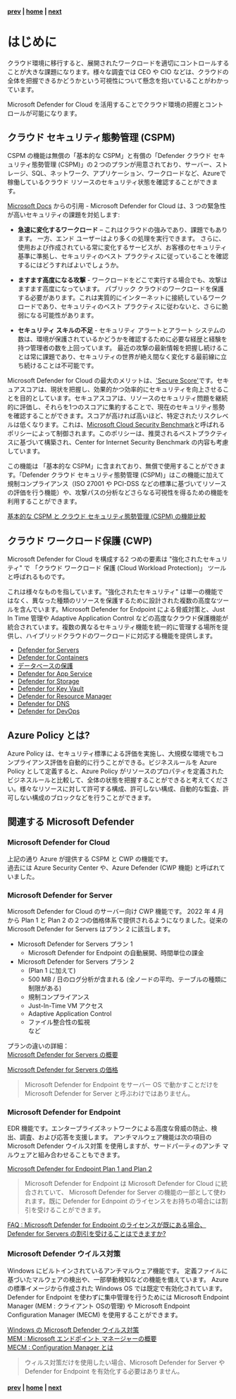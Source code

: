 #### [prev](./welcome.md) | [home](./welcome.md)  | [next](./findings.md)

# はじめに

クラウド環境に移行すると、展開されたワークロードを適切にコントロールすることが大きな課題になります。様々な調査では CEO や CIO などは、クラウドの全体を把握できるかどうかという可視性について懸念を抱いていることがわかっています。

Microsoft Defender for Cloud を活用することでクラウド環境の把握とコントロールが可能になります。

## クラウド セキュリティ態勢管理 (CSPM)

CSPM の機能は無償の「基本的な CSPM」と有償の「Defender クラウド セキュリティ態勢管理 (CSPM)」の２つのプランが用意されており、サーバー、ストレージ、SQL、ネットワーク、アプリケーション、ワークロードなど、Azureで稼働しているクラウド リソースのセキュリティ状態を確認することができます。

[Microsoft Docs](https://docs.microsoft.com/ja-jp/azure/security-center/security-center-introduction) からの引用 - Microsoft Defender for Cloud は、3 つの緊急性が高いセキュリティの課題を対処します:

* **急速に変化するワークロード** – これはクラウドの強みであり、課題でもあります。 一方、エンド ユーザーはより多くの処理を実行できます。 さらに、使用および作成されている常に変化するサービスが、お客様のセキュリティ基準に準拠し、セキュリティのベスト プラクティスに従っていることを確認するにはどうすればよいでしょうか。

* **ますます高度になる攻撃** - ワークロードをどこで実行する場合でも、攻撃はますます高度になっています。 パブリック クラウドのワークロードを保護する必要があります。これは実質的にインターネットに接続しているワークロードであり、セキュリティのベスト プラクティスに従わないと、さらに脆弱になる可能性があります。

* **セキュリティ スキルの不足** - セキュリティ アラートとアラート システムの数は、環境が保護されているかどうかを確認するために必要な経歴と経験を持つ管理者の数を上回っています。 最近の攻撃の最新情報を把握し続けることは常に課題であり、セキュリティの世界が絶え間なく変化する最前線に立ち続けることは不可能です。

Microsoft Defender for Cloud の最大のメリットは、['Secure Score'](https://docs.microsoft.com/en-us/azure/security-center/secure-score-security-controls#security-controls-and-their-recommendations)です。セキュアスコアは、現状を把握し、効果的かつ効率的にセキュリティを向上させることを目的としています。セキュアスコアは、リソースのセキュリティ問題を継続的に評価し、それらを1つのスコアに集約することで、現在のセキュリティ態勢を確認することができます。スコアが高ければ高いほど、特定されたリスクレベルは低くなります。これは、[Microsoft Cloud Security Benchmark](https://docs.microsoft.com/en-us/security/benchmark/azure/baselines/security-center-security-baseline?toc=/azure/security-center/TOC.json)と呼ばれるポリシーによって制御されます。このポリシーは、推奨されるベストプラクティスに基づいて構築され、Center for Internet Security Benchmark の内容も考慮しています。

この機能は 「基本的な CSPM」に含まれており、無償で使用することができます。「Defender クラウド セキュリティ態勢管理 (CSPM)」はこの機能に加えて規制コンプライアンス（ISO 27001 や PCI-DSS などの標準に基づいてリソースの評価を行う機能）や、攻撃パスの分析などさらなる可視性を得るための機能を利用することができます。

[基本的な CSPM と クラウド セキュリティ態勢管理 (CSPM) の機能比較](https://learn.microsoft.com/ja-jp/azure/defender-for-cloud/concept-cloud-security-posture-management)

## クラウド ワークロード保護 (CWP)

Microsoft Defender for Cloud を構成する2 つめの要素は "強化されたセキュリティ" で 「クラウド ワークロード 保護 (Cloud Workload Protection)」 ツールと呼ばれるものです。

これは様々なものを指しています。"強化されたセキュリティ" は単一の機能ではなく、異なった種類のリソースを保護するために設計された複数の高度なツールを含んでいます。Microsoft Defender for Endpoint による脅威対策と、Just In Time 管理や Adaptive Application Control などの高度なクラウド保護機能が統合されています。複数の異なるセキュリティ機能を統一的に管理する場所を提供し、ハイブリッドクラウドのワークロードに対応する機能を提供します。

- [Defender for Servers](https://learn.microsoft.com/ja-jp/azure/defender-for-cloud/defender-for-servers-introduction)
- [Defender for Containers](https://learn.microsoft.com/ja-jp/azure/defender-for-cloud/defender-for-containers-introduction)
- [データベースの保護](https://learn.microsoft.com/ja-jp/azure/defender-for-cloud/quickstart-enable-database-protections)
- [Defender for App Service](https://learn.microsoft.com/ja-jp/azure/defender-for-cloud/defender-for-app-service-introduction)
- [Defender for Storage](https://learn.microsoft.com/ja-jp/azure/defender-for-cloud/defender-for-storage-introduction)
- [Defender for Key Vault](https://learn.microsoft.com/ja-jp/azure/defender-for-cloud/defender-for-key-vault-introduction)
- [Defender for Resource Manager](https://learn.microsoft.com/ja-jp/azure/defender-for-cloud/defender-for-resource-manager-introduction)
- [Defender for DNS](https://learn.microsoft.com/ja-jp/azure/defender-for-cloud/defender-for-dns-introduction)
- [Defender for DevOps](https://learn.microsoft.com/ja-jp/azure/defender-for-cloud/defender-for-devops-introduction)

## Azure Policy とは?

Azure Policy は、セキュリティ標準による評価を実施し、大規模な環境でもコンプライアンス評価を自動的に行うことができる。ビジネスルールを Azure Policy として定義すると、Azure Policy がリソースのプロパティを定義されたビジネスルールと比較して、全体の状態を把握することができると考えてください。様々なリソースに対して許可する構成、許可しない構成、自動的な監査、許可しない構成のブロックなどを行うことができます。


## 関連する Microsoft Defender

### Microsoft Defender for Cloud
上記の通り Azure が提供する CSPM と CWP の機能です。  
過去には Azure Security Center や、Azure Defender (CWP 機能) と呼ばれていました。

### Microsoft Defender for Server
Microsoft Defender for Cloud のサーバー向け CWP 機能です。
2022 年 4 月から Plan 1 と Plan 2 の２つの価格体系で提供されるようになりました。従来の Microsoft Defender for Servers はプラン 2 に該当します。
- Microsoft Defender for Servers プラン 1
    - Microsoft Defender for Endpoint の自動展開、時間単位の課金
- Microsoft Defender for Servers プラン 2
    - (Plan 1 に加えて)
    - 500 MB / 日のログ分析が含まれる (全ノードの平均、テーブルの種類に制限がある)
    - 規制コンプライアンス
    - Just-In-Time VM アクセス
    - Adaptive Application Control 
    - ファイル整合性の監視  
    など

プランの違いの詳細：  
[Microsoft Defender for Servers の概要](https://docs.microsoft.com/ja-jp/azure/defender-for-cloud/defender-for-servers-introduction)

[Microsoft Defender for Servers の価格](https://azure.microsoft.com/ja-jp/pricing/details/defender-for-cloud/)


>Microsoft Defender for Endpoint をサーバー OS で動かすことだけを Microsoft Defender for Server と呼ぶわけではありません。

### Microsoft Defender for Endpoint
EDR 機能です。エンタープライズネットワークによる高度な脅威の防止、検出、調査、および応答を支援します。
アンチマルウェア機能は次の項目の Microsoft Defender ウイルス対策 を使用しますが、サードパーティのアンチ マルウェアと組み合わせることもできます。

[Microsoft Defender for Endpoint Plan 1 and Plan 2](https://docs.microsoft.com/ja-jp/microsoft-365/security/defender-endpoint/defender-endpoint-plan-1-2?view=o365-worldwide)

> Microsoft Defender for Endpoint は Microsoft Defender for Cloud に統合されていて、 Microsoft Defender for Server の機能の一部として使われます。既に Defender for Ednpoint のライセンスをお持ちの場合には割引を受けることができます。  

[FAQ : Microsoft Defender for Endpoint のライセンスが既にある場合、Defender for Servers の割引を受けることはできますか?](https://docs.microsoft.com/ja-jp/azure/defender-for-cloud/enhanced-security-features-overview#if-i-already-have-a-license-for-microsoft-defender-for-endpoint-can-i-get-a-discount-for-defender-for-servers)

### Microsoft Defender ウイルス対策
Windows にビルトインされているアンチマルウェア機能です。 定義ファイルに基づいたマルウェアの検出や、一部挙動検知などの機能を備えています。
Azure の標準イメージから作成された Windows OS では既定で有効化されています。Defender for Endpoint を使わずに集中管理を行うためには Microsoft Endpoint Manager (MEM : クライアント OSの管理) や Microsoft Endpoint Configuration Manager (MECM) を使用することができます。

[Windows の Microsoft Defender ウイルス対策](https://docs.microsoft.com/ja-jp/microsoft-365/security/defender-endpoint/microsoft-defender-antivirus-windows?view=o365-worldwide)  
[MEM : Microsoft エンドポイント マネージャーの概要](https://docs.microsoft.com/ja-jp/mem/endpoint-manager-overview)  
[MECM : Configuration Manager とは](https://docs.microsoft.com/ja-jp/mem/configmgr/core/understand/introduction)

> ウィルス対策だけを使用したい場合、Microsoft Defender for Server や Defender for Endpoint を有効化する必要はありません。



#### [prev](./welcome.md) | [home](./welcome.md)  | [next](./findings.md)